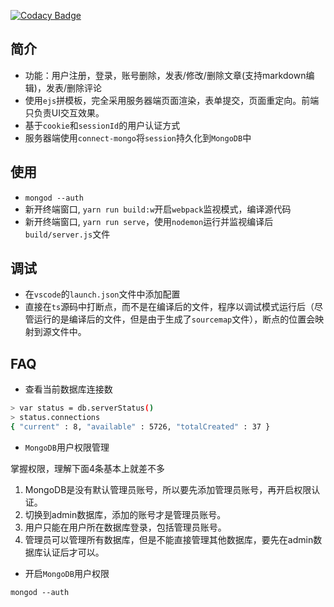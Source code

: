 [![Codacy Badge](https://api.codacy.com/project/badge/Grade/2e838f8d8e0e45018d5139dc9e569503)](https://www.codacy.com/app/novaline.dulin/typescript-mongoose-express-starter?utm_source=github.com&amp;utm_medium=referral&amp;utm_content=mrdulin/typescript-mongoose-express-starter&amp;utm_campaign=Badge_Grade)

## 简介

* 功能：用户注册，登录，账号删除，发表/修改/删除文章(支持markdown编辑)，发表/删除评论
* 使用`ejs`拼模板，完全采用服务器端页面渲染，表单提交，页面重定向。前端只负责UI交互效果。
* 基于`cookie`和`sessionId`的用户认证方式
* 服务器端使用`connect-mongo`将`session`持久化到`MongoDB`中

## 使用

* `mongod --auth`
* 新开终端窗口, `yarn run build:w`开启`webpack`监视模式，编译源代码
* 新开终端窗口, `yarn run serve`，使用`nodemon`运行并监视编译后`build/server.js`文件

## 调试

* 在`vscode`的`launch.json`文件中添加配置
* 直接在`ts`源码中打断点，而不是在编译后的文件，程序以调试模式运行后（尽管运行的是编译后的文件，但是由于生成了`sourcemap`文件），断点的位置会映射到源文件中。

## FAQ

* 查看当前数据库连接数
```bash
> var status = db.serverStatus()
> status.connections
{ "current" : 8, "available" : 5726, "totalCreated" : 37 }
```

* `MongoDB`用户权限管理

掌握权限，理解下面4条基本上就差不多

1. MongoDB是没有默认管理员账号，所以要先添加管理员账号，再开启权限认证。
2. 切换到admin数据库，添加的账号才是管理员账号。
3. 用户只能在用户所在数据库登录，包括管理员账号。
4. 管理员可以管理所有数据库，但是不能直接管理其他数据库，要先在admin数据库认证后才可以。

* 开启`MongoDB`用户权限

`mongod --auth`
